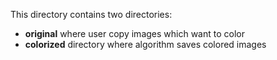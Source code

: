 This directory contains two directories:

* **original** where user copy images which want to color
* **colorized** directory where algorithm saves colored images

